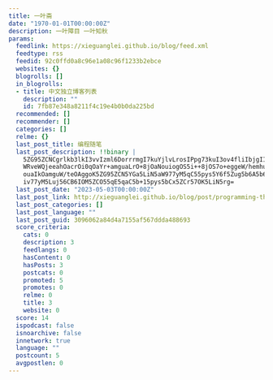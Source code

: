 ```yaml
---
title: 一叶斋
date: "1970-01-01T00:00:00Z"
description: 一叶障目 一叶知秋
params:
  feedlink: https://xieguanglei.github.io/blog/feed.xml
  feedtype: rss
  feedid: 92c0ffd0a8c96e1a08c96f1233b2ebce
  websites: {}
  blogrolls: []
  in_blogrolls:
  - title: 中文独立博客列表
    description: ""
    id: 7fb87e348a8211f4c19e4b0b0da225bd
  recommended: []
  recommender: []
  categories: []
  relme: {}
  last_post_title: 编程随笔
  last_post_description: !!binary |
    5ZG95ZCNCgrlkb3lkI3vvIzml6DorrrmgI7kuYjlvLrosIPpg73kuI3ov4fliIbjgIIKCu
    WRveWQjeeahOacrOi0qOaYr+amguaLrO+8jOaNouiogOS5i++8jOS7o+eggeW/hemhu+W9
    ouaIkOamguW/teOAggoK5ZG95ZCN5YGa5LiN5aW977yM5qC55pys5Y6f5Zug5b6A5b6A5p
    iv77yM5Luj56CB6IOM5ZCO55qE5qaC5b+15pys5bCx5ZCr57OK5LiN5rg=
  last_post_date: "2023-05-03T00:00:00Z"
  last_post_link: http://xieguanglei.github.io/blog/post/programming-thoughts-2023.html
  last_post_categories: []
  last_post_language: ""
  last_post_guid: 3096062a84d4a7155af567ddda488693
  score_criteria:
    cats: 0
    description: 3
    feedlangs: 0
    hasContent: 0
    hasPosts: 3
    postcats: 0
    promoted: 5
    promotes: 0
    relme: 0
    title: 3
    website: 0
  score: 14
  ispodcast: false
  isnoarchive: false
  innetwork: true
  language: ""
  postcount: 5
  avgpostlen: 0
---
```


